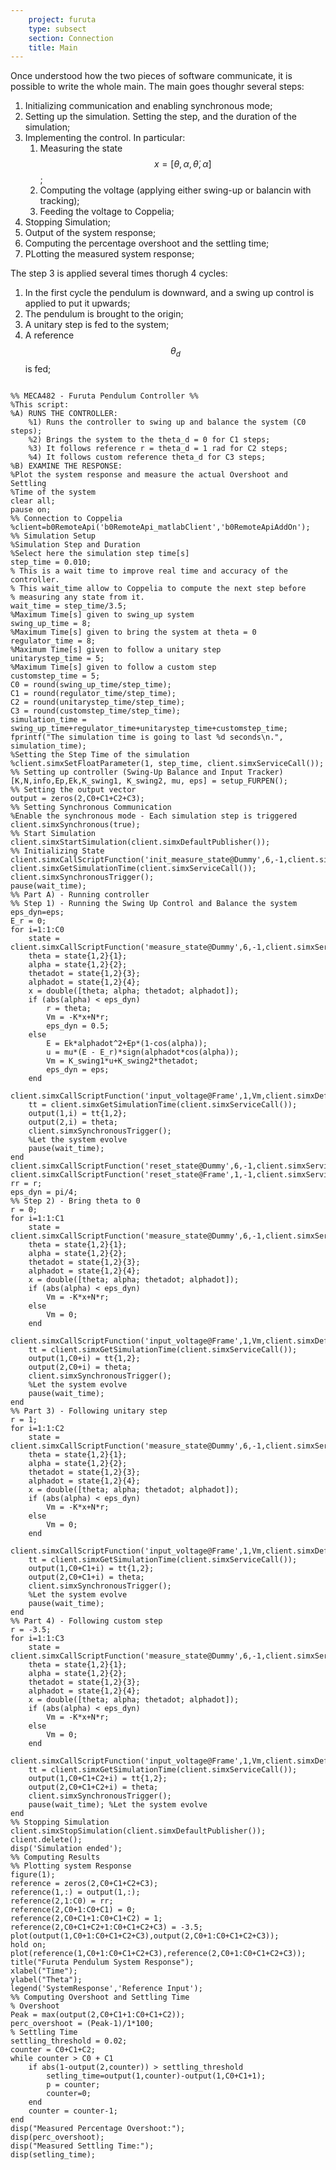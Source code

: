 ```yaml
---
    project: furuta
    type: subsect
    section: Connection
    title: Main
---
```


Once understood how the two pieces of software communicate, it is possible to write the whole main. The main goes thoughr several steps:

1. Initializing communication and enabling synchronous mode;
2. Setting up the simulation. Setting the step, and the duration of the simulation;
3. Implementing the control. In particular:
    1. Measuring the state $$x = [\theta, \alpha, \dot\theta, \dot\alpha]$$;
    2. Computing the voltage (applying either swing-up or balancin with tracking);
    3. Feeding the voltage to Coppelia;
4. Stopping Simulation;
5. Output of the system response;
6. Computing the percentage overshoot and the settling time;
7. PLotting the measured system response;

The step 3 is applied several times thorugh 4 cycles:

1. In the first cycle the pendulum is downward, and a swing up control is applied to put it upwards;
2. The pendulum is brought to the origin;
3. A unitary step is fed to the system;
4. A reference $$\theta_{d}$$ is fed;

<pre>
<code>
%% MECA482 - Furuta Pendulum Controller %%
%This script:
%A) RUNS THE CONTROLLER:
    %1) Runs the controller to swing up and balance the system (C0 steps);
    %2) Brings the system to the theta_d = 0 for C1 steps;
    %3) It follows reference r = theta_d = 1 rad for C2 steps;
    %4) It follows custom reference theta_d for C3 steps;
%B) EXAMINE THE RESPONSE:
%Plot the system response and measure the actual Overshoot and Settling
%Time of the system
clear all;
pause on;
%% Connection to Coppelia
%client=b0RemoteApi('b0RemoteApi_matlabClient','b0RemoteApiAddOn');
%% Simulation Setup
%Simulation Step and Duration
%Select here the simulation step time[s]
step_time = 0.010;
% This is a wait time to improve real time and accuracy of the controller.
% This wait_time allow to Coppelia to compute the next step before
% measuring any state from it.
wait_time = step_time/3.5;
%Maximum Time[s] given to swing_up system
swing_up_time = 8;
%Maximum Time[s] given to bring the system at theta = 0
regulator_time = 8;
%Maximum Time[s] given to follow a unitary step
unitarystep_time = 5;
%Maximum Time[s] given to follow a custom step
customstep_time = 5;
C0 = round(swing_up_time/step_time);
C1 = round(regulator_time/step_time);
C2 = round(unitarystep_time/step_time);
C3 = round(customstep_time/step_time);
simulation_time = swing_up_time+regulator_time+unitarystep_time+customstep_time;
fprintf("The simulation time is going to last %d seconds\n.", simulation_time);
%Setting the Step Time of the simulation
%client.simxSetFloatParameter(1, step_time, client.simxServiceCall());
%% Setting up controller (Swing-Up Balance and Input Tracker)
[K,N,info,Ep,Ek,K_swing1, K_swing2, mu, eps] = setup_FURPEN();
%% Setting the output vector
output = zeros(2,C0+C1+C2+C3);
%% Setting Synchronous Communication
%Enable the synchronous mode - Each simulation step is triggered 
client.simxSynchronous(true);
%% Start Simulation
client.simxStartSimulation(client.simxDefaultPublisher());
%% Initializing State
client.simxCallScriptFunction('init_measure_state@Dummy',6,-1,client.simxDefaultPublisher());
client.simxGetSimulationTime(client.simxServiceCall());
client.simxSynchronousTrigger();
pause(wait_time);
%% Part A) - Running controller
%% Step 1) - Running the Swing Up Control and Balance the system
eps_dyn=eps;
E_r = 0;
for i=1:1:C0
    state = client.simxCallScriptFunction('measure_state@Dummy',6,-1,client.simxServiceCall());
    theta = state{1,2}{1};
    alpha = state{1,2}{2};
    thetadot = state{1,2}{3};
    alphadot = state{1,2}{4};
    x = double([theta; alpha; thetadot; alphadot]);
    if (abs(alpha) < eps_dyn)
        r = theta;
        Vm = -K*x+N*r;
        eps_dyn = 0.5;
    else
        E = Ek*alphadot^2+Ep*(1-cos(alpha));
        u = mu*(E - E_r)*sign(alphadot*cos(alpha));
        Vm = K_swing1*u+K_swing2*thetadot;
        eps_dyn = eps;
    end    
    client.simxCallScriptFunction('input_voltage@Frame',1,Vm,client.simxDefaultPublisher());
    tt = client.simxGetSimulationTime(client.simxServiceCall());
    output(1,i) = tt{1,2};
    output(2,i) = theta;
    client.simxSynchronousTrigger();
    %Let the system evolve
    pause(wait_time);
end
client.simxCallScriptFunction('reset_state@Dummy',6,-1,client.simxServiceCall());
client.simxCallScriptFunction('reset_state@Frame',1,-1,client.simxServiceCall());
rr = r;
eps_dyn = pi/4;
%% Step 2) - Bring theta to 0
r = 0;
for i=1:1:C1
    state = client.simxCallScriptFunction('measure_state@Dummy',6,-1,client.simxServiceCall());
    theta = state{1,2}{1};
    alpha = state{1,2}{2};
    thetadot = state{1,2}{3};
    alphadot = state{1,2}{4};
    x = double([theta; alpha; thetadot; alphadot]);
    if (abs(alpha) < eps_dyn)
        Vm = -K*x+N*r;
    else
        Vm = 0;
    end
    client.simxCallScriptFunction('input_voltage@Frame',1,Vm,client.simxDefaultPublisher());
    tt = client.simxGetSimulationTime(client.simxServiceCall());
    output(1,C0+i) = tt{1,2};
    output(2,C0+i) = theta;
    client.simxSynchronousTrigger();
    %Let the system evolve
    pause(wait_time);
end
%% Part 3) - Following unitary step
r = 1;
for i=1:1:C2
    state = client.simxCallScriptFunction('measure_state@Dummy',6,-1,client.simxServiceCall());
    theta = state{1,2}{1};
    alpha = state{1,2}{2};
    thetadot = state{1,2}{3};
    alphadot = state{1,2}{4};
    x = double([theta; alpha; thetadot; alphadot]);
    if (abs(alpha) < eps_dyn)
        Vm = -K*x+N*r;
    else
        Vm = 0;
    end
    client.simxCallScriptFunction('input_voltage@Frame',1,Vm,client.simxDefaultPublisher());
    tt = client.simxGetSimulationTime(client.simxServiceCall());
    output(1,C0+C1+i) = tt{1,2};
    output(2,C0+C1+i) = theta;
    client.simxSynchronousTrigger();
    %Let the system evolve
    pause(wait_time);
end
%% Part 4) - Following custom step
r = -3.5;
for i=1:1:C3
    state = client.simxCallScriptFunction('measure_state@Dummy',6,-1,client.simxServiceCall());
    theta = state{1,2}{1};
    alpha = state{1,2}{2};
    thetadot = state{1,2}{3};
    alphadot = state{1,2}{4};
    x = double([theta; alpha; thetadot; alphadot]);
    if (abs(alpha) < eps_dyn)
        Vm = -K*x+N*r;
    else
        Vm = 0;
    end
    client.simxCallScriptFunction('input_voltage@Frame',1,Vm,client.simxDefaultPublisher());
    tt = client.simxGetSimulationTime(client.simxServiceCall());
    output(1,C0+C1+C2+i) = tt{1,2};
    output(2,C0+C1+C2+i) = theta;
    client.simxSynchronousTrigger();
    pause(wait_time); %Let the system evolve
end
%% Stopping Simulation
client.simxStopSimulation(client.simxDefaultPublisher());
client.delete(); 
disp('Simulation ended');
%% Computing Results
%% Plotting system Response
figure(1);
reference = zeros(2,C0+C1+C2+C3);
reference(1,:) = output(1,:);
reference(2,1:C0) = rr;
reference(2,C0+1:C0+C1) = 0;
reference(2,C0+C1+1:C0+C1+C2) = 1;
reference(2,C0+C1+C2+1:C0+C1+C2+C3) = -3.5;
plot(output(1,C0+1:C0+C1+C2+C3),output(2,C0+1:C0+C1+C2+C3));
hold on;
plot(reference(1,C0+1:C0+C1+C2+C3),reference(2,C0+1:C0+C1+C2+C3));
title("Furuta Pendulum System Response");
xlabel("Time");
ylabel("Theta");
legend('SystemResponse','Reference Input');
%% Computing Overshoot and Settling Time
% Overshoot
Peak = max(output(2,C0+C1+1:C0+C1+C2));
perc_overshoot = (Peak-1)/1*100;
% Settling Time
settling_threshold = 0.02;
counter = C0+C1+C2;
while counter > C0 + C1
    if abs(1-output(2,counter)) > settling_threshold
        setling_time=output(1,counter)-output(1,C0+C1+1);
        p = counter;
        counter=0;
    end
    counter = counter-1;
end
disp("Measured Percentage Overshoot:");
disp(perc_overshoot);
disp("Measured Settling Time:");
disp(setling_time);
</code>
</pre>





